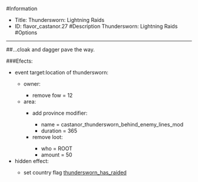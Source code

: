 #Information
 - Title: Thundersworn: Lightning Raids
 - ID: flavor_castanor.27
#Description
Thundersworn: Lightning Raids
#Options

___
##...cloak and dagger pave the way.

###Efects:<ul><li>event target:location of thundersworn:</li><ul><li>owner:</li><ul><li>remove fow = 12</li></ul><li>area:</li><ul><li>add province modifier:</li><ul><li>name = castanor_thundersworn_behind_enemy_lines_mod</li><li>duration = 365</li></ul><li>remove loot:</li><ul><li>who = ROOT</li><li>amount = 50</li></ul></ul></ul><li>hidden effect:</li><ul><li>set country flag [thundersworn_has_raided](../flags/thundersworn_has_raided.md)</li></ul></ul>
